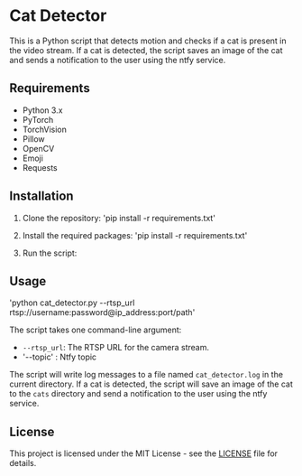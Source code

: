# Cat Detector

This is a Python script that detects motion and checks if a cat is present in the video stream. If a cat is detected, the script saves an image of the cat and sends a notification to the user using the ntfy service.

## Requirements

- Python 3.x
- PyTorch
- TorchVision
- Pillow
- OpenCV
- Emoji
- Requests

## Installation

1. Clone the repository:
'pip install -r requirements.txt'

2. Install the required packages:
'pip install -r requirements.txt'

3. Run the script:
## Usage
'python cat_detector.py --rtsp_url rtsp://username:password@ip_address:port/path'

The script takes one command-line argument:

- `--rtsp_url`: The RTSP URL for the camera stream.
- '--topic' : Ntfy topic

The script will write log messages to a file named `cat_detector.log` in the current directory. If a cat is detected, the script will save an image of the cat to the `cats` directory and send a notification to the user using the ntfy service.

## License

This project is licensed under the MIT License - see the [LICENSE](LICENSE) file for details.